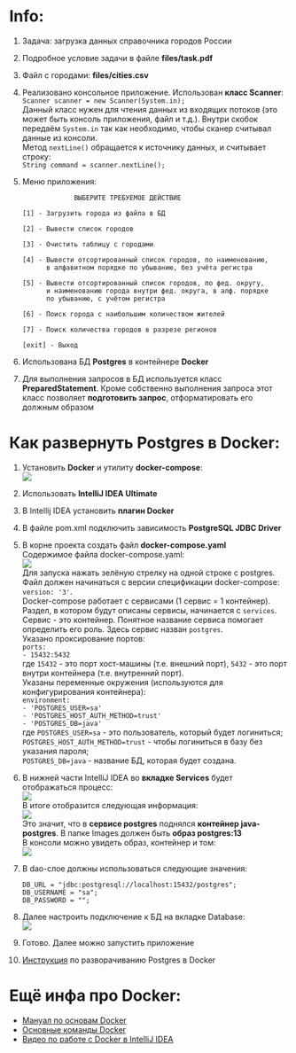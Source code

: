 # Info:
1. Задача: загрузка данных справочника городов России
2. Подробное условие задачи в файле **files/task.pdf**
3. Файл с городами: **files/cities.csv**
4. Реализовано консольное приложение. Использован **класс Scanner**:  
`Scanner scanner = new Scanner(System.in);`  
Данный класс нужен для чтения данных из входящих потоков (это может быть консоль приложения, файл и т.д.). 
Внутри скобок передаём `System.in` так как необходимо, чтобы сканер считывал данные из консоли.  
Метод `nextLine()` обращается к источнику данных, и считывает строку:  
`String command = scanner.nextLine();`
5. Меню приложения:

                    ВЫБЕРИТЕ ТРЕБУЕМОЕ ДЕЙСТВИЕ                      
                                                                     
       [1] - Загрузить города из файла в БД                          
                                                                     
       [2] - Вывести список городов                                  
                                                                     
       [3] - Очистить таблицу с городами                             
                                                                     
       [4] - Вывести отсортированный список городов, по наименованию,
             в алфавитном порядке по убыванию, без учёта регистра    
                                                                     
       [5] - Вывести отсортированный список городов, по фед. округу, 
             и наименованию города внутри фед. округа, в алф. порядке
             по убыванию, с учётом регистра                          
                                                                     
       [6] - Поиск города с наибольшим количеством жителей           
                                                                     
       [7] - Поиск количества городов в разрезе регионов             
                                                                     
       [exit] - Выход     

6. Использована БД **Postgres** в контейнере **Docker**
7. Для выполнения запросов в БД используется класс **PreparedStatement**. Кроме собственно выполнения запроса 
этот класс позволяет **подготовить запрос**, отформатировать его должным образом

# Как развернуть Postgres в Docker:
1. Установить **Docker** и утилиту **docker-compose**:  
![](https://github.com/aleksey-nsk/city_catalog/tree/master/screenshots/00_docker_and_compose.png)  
2. Использовать **IntelliJ IDEA Ultimate**
3. В Intellij IDEA установить **плагин Docker**
4. В файле pom.xml подключить зависимость **PostgreSQL JDBC Driver**
5. В корне проекта создать файл **docker-compose.yaml**  
Содержимое файла docker-compose.yaml:  
![](https://github.com/aleksey-nsk/city_catalog/tree/master/screenshots/01_file_docker_compose.png)  
Для запуска нажать зелёную стрелку на одной строке с postgres.  
Файл должен начинаться с версии спецификации docker-compose: `version: '3'`.  
Docker-compose работает с сервисами (1 сервис = 1 контейнер). Раздел, в котором будут описаны сервисы,
начинается с `services`.  
Сервис - это контейнер. Понятное название сервиса помогает определить его роль. Здесь сервис
назван `postgres`.  
Указано проксирование портов:  
`ports:`  
`- 15432:5432`  
где `15432` - это порт хост-машины (т.е. внешний порт), `5432` - это порт внутри контейнера (т.е. внутренний порт).  
Указаны переменные окружения (используются для конфигурирования контейнера):  
`environment:`  
`- 'POSTGRES_USER=sa'`  
`- 'POSTGRES_HOST_AUTH_METHOD=trust'`  
`- 'POSTGRES_DB=java'`  
где `POSTGRES_USER=sa` - это пользователь, который будет логиниться;  
`POSTGRES_HOST_AUTH_METHOD=trust` - чтобы логиниться в базу без указания пароля;  
`POSTGRES_DB=java` - название БД, которая будет создана.
6. В нижней части IntelliJ IDEA во **вкладке Services** будет отображаться процесс:  
![](https://github.com/aleksey-nsk/city_catalog/tree/master/screenshots/02_start_docker.png)  
В итоге отобразится следующая информация:  
![](https://github.com/aleksey-nsk/city_catalog/tree/master/screenshots/03_docker_running.png)  
Это значит, что в **сервисе postgres** поднялся **контейнер java-postgres**. В папке Images должен быть **образ postgres:13**  
В консоли можно увидеть образ, контейнер и том:  
![](https://github.com/aleksey-nsk/city_catalog/tree/master/screenshots/04_image_container_volume.png)   
7. В dao-слое должны использоваться следующие значения:

       DB_URL = "jdbc:postgresql://localhost:15432/postgres";
       DB_USERNAME = "sa";
       DB_PASSWORD = "";

8. Далее настроить подключение к БД на вкладке Database:  
![](https://github.com/aleksey-nsk/city_catalog/tree/master/screenshots/05_data_source.png)  
9. Готово. Далее можно запустить приложение
10. [Инструкция](https://javarush.ru/groups/posts/3688-kak-razvernutjh-postgres-v-docker-i-podkljuchitjh-ee-k-spring-boot-prilozheniju) по разворачиванию Postgres в Docker

# Ещё инфа про Docker:
- [Мануал по основам Docker](https://habr.com/ru/company/ruvds/blog/438796/)
- [Основные команды Docker](https://timeweb.com/ru/community/articles/osnovnye-komandy-docker)
- [Видео по работе с Docker в IntelliJ IDEA](https://www.youtube.com/watch?v=ck6xQqSOlpw)
